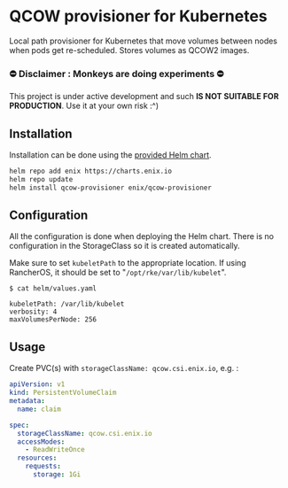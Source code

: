# QCOW provisioner for Kubernetes

Local path provisioner for Kubernetes that move volumes between nodes when pods get re-scheduled. Stores volumes as QCOW2 images.

### ⛔️ Disclaimer : Monkeys are doing experiments ⛔️

This project is under active development and such **IS NOT SUITABLE FOR PRODUCTION**. Use it at your own risk :^)

## Installation

Installation can be done using the [provided Helm chart](https://github.com/enix/helm-charts/tree/master/charts/qcow-provisioner).

```bash
helm repo add enix https://charts.enix.io
helm repo update
helm install qcow-provisioner enix/qcow-provisioner
```

## Configuration

All the configuration is done when deploying the Helm chart.
There is no configuration in the StorageClass so it is created automatically.

Make sure to set `kubeletPath` to the appropriate location. If using RancherOS, it should be set to "`/opt/rke/var/lib/kubelet`".

```
$ cat helm/values.yaml

kubeletPath: /var/lib/kubelet
verbosity: 4
maxVolumesPerNode: 256
```

## Usage

Create PVC(s) with `storageClassName: qcow.csi.enix.io`, e.g. :

```yaml
apiVersion: v1
kind: PersistentVolumeClaim
metadata:
  name: claim

spec:
  storageClassName: qcow.csi.enix.io
  accessModes:
    - ReadWriteOnce
  resources:
    requests:
      storage: 1Gi
```
